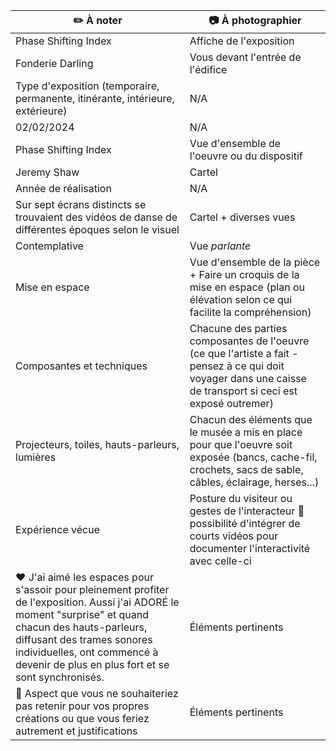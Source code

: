 
|:pencil2: À noter  | :camera: À photographier | 
| ---     | ---             | 
| Phase Shifting Index |Affiche de l'exposition|
| Fonderie Darling    | Vous devant l'entrée de l'édifice| 
| Type d'exposition (temporaire, permanente, itinérante, intérieure, extérieure)    | N/A | 
| 02/02/2024    | N/A           | 
| Phase Shifting Index  | Vue d'ensemble de l'oeuvre ou du dispositif  | 
| Jeremy Shaw    | Cartel         | 
| Année de réalisation     |   N/A        | 
| Sur sept écrans distincts se trouvaient des vidéos de danse de différentes époques selon le visuel  | Cartel + diverses vues          | 
| Contemplative | Vue *parlante*             | 
| Mise en espace   | Vue d'ensemble de la pièce + Faire un croquis de la mise en espace (plan ou élévation selon ce qui facilite la compréhension)        | 
| Composantes et techniques     | Chacune des parties composantes de l'oeuvre (ce que l'artiste a fait - pensez à ce qui doit voyager dans une caisse de transport si ceci est exposé outremer)| 
| Projecteurs, toiles, hauts-parleurs, lumières  | Chacun des éléments que le musée a mis en place pour que l'oeuvre soit exposée (bancs, cache-fil, crochets, sacs de sable, câbles, éclairage, herses...)            | 
| Expérience vécue     | Posture du visiteur ou gestes de l'interacteur :movie_camera: possibilité d'intégrer de courts vidéos pour documenter l'interactivité avec celle-ci        | 
| :heart: J'ai aimé les espaces pour s'assoir pour pleinement profiter de l'exposition. Aussi j'ai ADORÉ le moment "surprise" et quand chacun des hauts-parleurs, diffusant des trames sonores individuelles, ont commencé à devenir de plus en plus fort et se sont synchronisés.  | Éléments pertinents       | 
| :thinking: Aspect que vous ne souhaiteriez pas retenir pour vos propres créations ou que vous feriez autrement et justifications     | Éléments pertinents      | 

